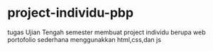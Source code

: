 # project-individu-pbp
tugas Ujian Tengah semester membuat project individu berupa web portofolio sederhana menggunakkan html,css,dan js
